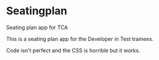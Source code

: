 Seatingplan
===========

Seating plan app for TCA

This is a seating plan app for the Developer in Test trainees.

Code isn't perfect and the CSS is horrible but it works.
